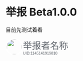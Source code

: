 <meta name="referrer" content="no-referrer" />
<style type="text/css" media="screen">
.round_icon
  {
  width: 40px;
  height: 40px;
  display: flex;
  border: 3px solid white;
  border-radius: 50%;
  align-items: center;
  justify-content: center;
  overflow: hidden;
}
  
  *{
    margin:0;
    padding:0;
  }

  .解决间隙{
    line-height:1.5;
    margin:-0.25em 0;
  }
</style>


# 举报 Beta1.0.0

目前先测试着看

<div style="float:left;">
<img src="https://i2.hdslb.com/bfs/face/7899638a48e4b906a5e435552c02548fc31b3318.jpg" class="round_icon"  alt="">
</div>
  <div class="解决间隙">
    <font size="5" face="arial" color="#61666D" Style="">举报者名称</font><br>
    <font size="1" face="arial" color="#61666D" Style="">UID:1145141919810</font>
  </div>

      





